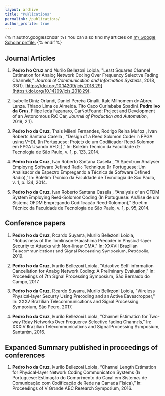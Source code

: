 ```yaml
---
layout: archive
title: "Publications"
permalink: /publications/
author_profile: true
---
```


{% if author.googlescholar %}
  You can also find my articles on <u><a href="{{author.googlescholar}}">my Google Scholar profile</a>.</u>
{% endif %}
<!-- 
{% include base_path %}

{% for post in site.publications reversed %}
  {% include archive-single.html %}
{% endfor %} -->

## Journal Articles
1. **Pedro Ivo Cruz** and Murilo Bellezoni Loiola, "Least Squares Channel Estimation for Analog Network Coding Over Frequency Selective Fading Channels," _Journal of Communication and Information Systems_, 2018, 33(1). [https://doi.org/10.14209/jcis.2018.29](https://doi.org/10.14209/jcis.2018.29).

2. Isabelle Diniz Orlandi, Daniel Pereira Cinalli, Italo Milhomem de Abreu Lanza, Thiago Lima de Almeida, Tito Caco Curimbaba Spadini, **Pedro Ivo da Cruz**, Filipe Ieda Fazanaro, CarNotFound: Project and Development of an Autonomous R/C Car, _Journal of Production and Automation_, 2019, 2(1).

3. **Pedro Ivo da Cruz**, Thais Mileni Fernandes, Rodrigo Reina Muñoz , Ivan Roberto Santana Casella , “Design of a Reed Solomon Coder in FPGA using VHDL (In Portuguese: Projeto de um Codificador Reed-Solomon em FPGA Usando VHDL),” In: Boletim Técnico da Faculdade de Tecnologia de São Paulo, v. 1, p. 123, 2014.

4. **Pedro Ivo da Cruz**, Ivan Roberto Santana Casella , “A Spectrum Analyser Employing Software Defined Radio Technique (In Portuguese: Um Analisador de Espectro Empregando a Técnica de Software Defined Radio),” In: Boletim Técnico da Faculdade de Tecnologia de São Paulo, v. 1, p. 134, 2014.

5. **Pedro Ivo da Cruz**, Ivan Roberto Santana Casella , “Analysis of an OFDM System Employing Reed-Solomon Coding (In Portuguese: Análise de um Sistema OFDM Empregando Codificação Reed-Solomon),” Boletim Técnico da Faculdade de Tecnologia de São Paulo, v. 1, p. 95, 2014.

## Conference papers
1. **Pedro Ivo da Cruz**, Ricardo Suyama, Murilo Bellezoni Loiola, "Robustness of the Tomlinson-Harashima Precoder in Physical-layer Security to Attacks with Non-linear CMA," In: XXXVII Brazilian Telecommunications and Signal Processing Symposium, Petrópolis, 2019.

2. **Pedro Ivo da Cruz**, Murilo Bellezoni Loiola, "Adaptive Self-information Cancellation for Analog Network Coding: A Preliminary Evaluation," In: Proceedings of 7th Signal Processing Symposium, São Bernardo do Campo, 2017.

3. **Pedro Ivo da Cruz**, Ricardo Suyama, Murilo Bellezoni Loiola, "Wireless Physical-layer Security Using Precoding and an Active Eavesdropper," In: XXXV Brazilian Telecommunications and Signal Processing Symposium, São Pedro, 2017.

4. **Pedro Ivo da Cruz**, Murilo Bellezoni Loiola, "Channel Estimation for Two-way Relay Networks Over Frequency Selective Fading Channels," In: XXXIV Brazilian Telecommunications and Signal Processing Symposium, Santarém, 2016.

## Expanded Summary published in proceedings of conferences
1.	**Pedro Ivo da Cruz**, Murilo Bellezoni Loiola, “Channel Length Estimation for Physical-layer Network Coding Communication Systems (In Portuguese: Estimação do Comprimento do Canal em Sistemas de Comunicação com Codificação de Rede na Camada Física),” In: Proceedings of V Grande ABC Research Symposium, 2016.
